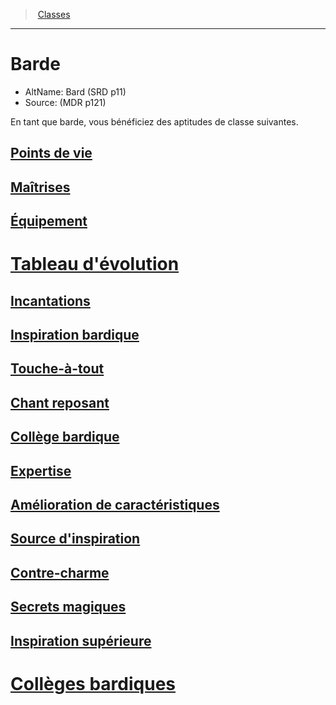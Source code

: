﻿---
!ClassItem
Id: bard_hd.md#barde
RootId: bard_hd.md
ParentLink: classes_hd.md
Name: Barde
ParentName: Classes
NameLevel: 1
AltName: Bard (SRD p11)
Source: (MDR p121)
Attributes: {}
---
>  [Classes](hd_classes.md)

---


# Barde

- AltName: Bard (SRD p11)
- Source: (MDR p121)

En tant que barde, vous bénéficiez des aptitudes de classe suivantes.



## [Points de vie](hd_bard_points_de_vie.md)



## [Maîtrises](hd_bard_maitrises.md)



## [Équipement](hd_bard_equipement.md)



# [Tableau d'évolution](hd_bard_tableau_devolution.md)



## [Incantations](hd_bard_incantations.md)



## [Inspiration bardique](hd_bard_inspiration_bardique.md)



## [Touche-à-tout](hd_bard_touche_a_tout.md)



## [Chant reposant](hd_bard_chant_reposant.md)



## [Collège bardique](hd_bard_college_bardique.md)



## [Expertise](hd_bard_expertise.md)



## [Amélioration de caractéristiques](hd_bard_amelioration_de_caracteristiques.md)



## [Source d'inspiration](hd_bard_source_dinspiration.md)



## [Contre-charme](hd_bard_contre_charme.md)



## [Secrets magiques](hd_bard_secrets_magiques.md)



## [Inspiration supérieure](hd_bard_inspiration_superieure.md)



# [Collèges bardiques](hd_bard_colleges_bardiques.md)

